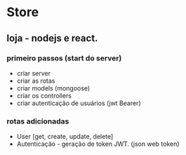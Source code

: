 # Store

## loja - nodejs e react.

### primeiro passos (start do server)

-   criar server
-   criar as rotas
-   criar models (mongoose)
-   criar os controllers
-   criar autenticação de usuários (jwt Bearer)

### rotas adicionadas 

- User [get, create, update, delete]
- Autenticação - geração de token JWT. (json web token)


